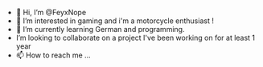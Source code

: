 - 👋 Hi, I’m @FeyxNope
- 👀 I’m interested in gaming and i'm a motorcycle enthusiast ! 
- 🌱 I’m currently learning German and programming.
- I’m looking to collaborate on a project I've been working on for at least 1 year
- 📫 How to reach me ...

<!--
FeyxNope/FeyxNope is a ✨ special ✨ repository because its `README.md` (this file) appears on your GitHub profile.
You can click the Preview link to take a look at your changes.
--->
